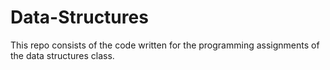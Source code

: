 # Data-Structures
This repo consists of the code written for the programming assignments of the data structures class.

